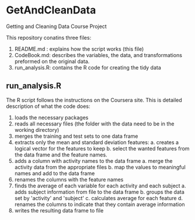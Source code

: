 # GetAndCleanData
Getting and Cleaning Data Course Project

This repository conatins three files:

1. README.md : explains how the script works (this file)
2. CodeBook.md: describes the variables, the data, and transformations preformed on the original data.
3. run_analysis.R: contains the R code for creating the tidy data 

run_analysis.R
--------------

The R script follows the instructions on the Coursera site. 
This is detailed description of what the code does:

1. loads the necessary packages
2. reads all necessary files (the folder with the data need to be in the working directory)
3. merges the training and test sets to one data frame
4. extracts only the mean and standard deviation features:
	a. creates a logical vector for the features to keep
	b. select the wanted features from the data frame and the feature names.
5. adds a column with activity names to the data frame
	a. merge the activity data from the appropriate files
	b. map the values to meaningful names and add to the data frame
6. renames the columns with the feature names
7. finds the average of each variable for each activity and each subject
	a. adds subject information from file to the data frame
	b. groups the data set by 'activity' and 'subject'
	c. calculates average for each feature
	d. renames the columns to indicate that they contain average information
8. writes the resulting data frame to file
